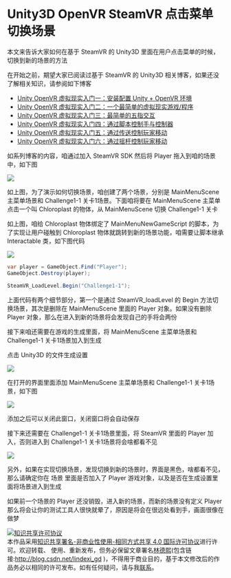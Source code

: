 # Unity3D OpenVR SteamVR 点击菜单切换场景

本文来告诉大家如何在基于 SteamVR 的 Unity3D 里面在用户点击菜单的时候，切换到新的场景的方法

<!--more-->
<!-- CreateTime:2021/5/31 8:47:48 -->

<!-- 发布 -->

在开始之前，期望大家已阅读过基于 SteamVR 的 Unity3D 相关博客，如果还没了解相关知识，请参阅如下博客

- [Unity OpenVR 虚拟现实入门一：安装配置 Unity + OpenVR 环境](https://blog.walterlv.com/post/unity-openvr-starting-1.html)
- [Unity OpenVR 虚拟现实入门二：一个最简单的虚拟现实游戏/程序](https://blog.walterlv.com/post/unity-openvr-starting-2.html)
- [Unity OpenVR 虚拟现实入门三：最简单的五指交互](https://blog.walterlv.com/post/unity-openvr-starting-3.html)
- [Unity OpenVR 虚拟现实入门四：通过脚本控制手与控制器](https://blog.walterlv.com/post/unity-openvr-starting-4.html)
- [Unity OpenVR 虚拟现实入门五：通过传送控制玩家移动](https://blog.walterlv.com/post/unity-openvr-starting-5.html)
- [Unity OpenVR 虚拟现实入门六：通过摇杆控制玩家移动](https://blog.walterlv.com/post/unity-openvr-starting-6.html)

如系列博客的内容，咱通过加入 SteamVR SDK 然后将 Player 拖入到咱的场景中，如下图

![](http://cdn.lindexi.site/lindexi%2F20215302212195348.jpg)

如上图，为了演示如何切换场景，咱创建了两个场景，分别是 MainMenuScene 主菜单场景和 Challenge1-1 关卡1场景。下面咱将要在 MainMenuScene 主菜单点击一个叫 Chloroplast 的物体，从 MainMenuScene 切换 Challenge1-1 关卡

如上图，咱给 Chloroplast 物体绑定了 MainMenuNewGameScript 的脚本，为了实现让用户碰触到 Chloroplast 物体就跳转到新的场景功能，咱需要让脚本继承 Interactable 类，如下图代码

![](http://cdn.lindexi.site/lindexi%2F20215302215455438.jpg)

```csharp
var player = GameObject.Find("Player");
GameObject.Destroy(player);

SteamVR_LoadLevel.Begin("Challenge1-1");
```

上面代码有两个细节部分，第一个是通过 SteamVR_loadLevel 的 Begin 方法切换场景，其次是删除在 MainMenuScene 里面的 Player 对象。如果没有删除 Player 对象，那么在进入到新的场景将会发现自己的手将会两份

接下来咱还需要在游戏的生成里面，将 MainMenuScene 主菜单场景和 Challenge1-1 关卡1场景加入到生成

点击 Unity3D 的文件生成设置

![](http://cdn.lindexi.site/lindexi%2F20215302217532100.jpg)

在打开的界面里面添加 MainMenuScene 主菜单场景和 Challenge1-1 关卡1场景，如下图

![](http://cdn.lindexi.site/lindexi%2F20215302218109899.jpg)

添加之后可以关闭此窗口，关闭窗口将会自动保存

接下来还需要在 Challenge1-1 关卡1场景里面，将 SteamVR 里面的 Player 加入，否则进入到 Challenge1-1 关卡1场景将会啥都看不见

![](http://cdn.lindexi.site/lindexi%2F20215302218515776.jpg)

另外，如果在实现切换场景，发现切换到新的场景时，界面是黑色，啥都看不见，那么请确定你在 场景 里面是否加入了 Player 游戏对象，以及是否在生成设置里面将场景进入到生成

如果前一个场景的 Player 还没销毁，进入新的场景，而新的场景没有定义 Player 那么将会让你的测试工具人很快就晕了，原因是将会在很远处看到手，画面很像在做梦

<a rel="license" href="http://creativecommons.org/licenses/by-nc-sa/4.0/"><img alt="知识共享许可协议" style="border-width:0" src="https://licensebuttons.net/l/by-nc-sa/4.0/88x31.png" /></a><br />本作品采用<a rel="license" href="http://creativecommons.org/licenses/by-nc-sa/4.0/">知识共享署名-非商业性使用-相同方式共享 4.0 国际许可协议</a>进行许可。欢迎转载、 使用、重新发布，但务必保留文章署名[林德熙](http://blog.csdn.net/lindexi_gd)(包含链接:http://blog.csdn.net/lindexi_gd )，不得用于商业目的，基于本文修改后的作品务必以相同的许可发布。如有任何疑问，请与我[联系](mailto:lindexi_gd@163.com)。  
